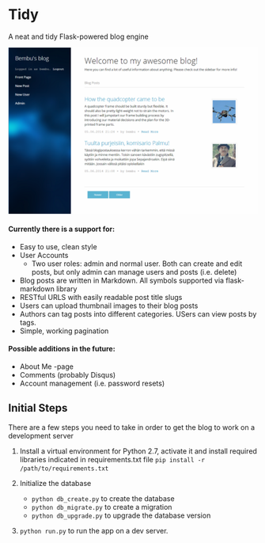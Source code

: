 # Tidy

A neat and tidy Flask-powered blog engine

![](https://raw.githubusercontent.com/bembu/tidy/master/images/preview.png)

#### Currently there is a support for:
* Easy to use, clean style
* User Accounts
    * Two user roles: admin and normal user. Both can create and edit posts, but only admin can manage users and posts (i.e. delete)
* Blog posts are written in Markdown. All symbols supported via flask-markdown library
* RESTful URLS with easily readable post title slugs
* Users can upload thumbnail images to their blog posts
* Authors can tag posts into different categories. USers can view posts by tags.
* Simple, working pagination

#### Possible additions in the future:
* About Me -page
* Comments (probably Disqus)
* Account management (i.e. password resets)

## Initial Steps

There are a few steps you need to take in order to get the blog to work on a development server

1. Install a virtual environment for Python 2.7, activate it and install required libraries indicated in requirements.txt file `pip install -r /path/to/requirements.txt`

2. Initialize the database
    * `python db_create.py` to create the database
    * `python db_migrate.py` to create a migration
    * `python db_upgrade.py` to upgrade the database version

3. `python run.py` to run the app on a dev server.
